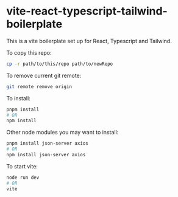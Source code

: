 # vite-react-typescript-tailwind-boilerplate

This is a vite boilerplate set up for React, Typescript and Tailwind.

To copy this repo:
```bash
cp -r path/to/this/repo path/to/newRepo
```

To remove current git remote:
```bash
git remote remove origin
```

To install:
```bash
pnpm install
# OR
npm install
```

Other node modules you may want to install:
```bash
pnpm install json-server axios
# OR
npm install json-server axios
```

To start vite:
```bash
node run dev
# OR
vite
```


